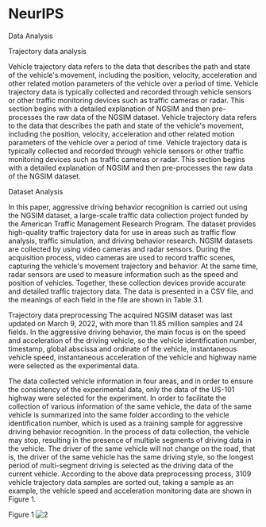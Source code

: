 # NeurIPS
Data Analysis


Trajectory data analysis

Vehicle trajectory data refers to the data that describes the path and state of the vehicle's movement, including the position, velocity, acceleration and other related motion parameters of the vehicle over a period of time. Vehicle trajectory data is typically collected and recorded through vehicle sensors or other traffic monitoring devices such as traffic cameras or radar. This section begins with a detailed explanation of NGSIM and then pre-processes the raw data of the NGSIM dataset. Vehicle trajectory data refers to the data that describes the path and state of the vehicle's movement, including the position, velocity, acceleration and other related motion parameters of the vehicle over a period of time. Vehicle trajectory data is typically collected and recorded through vehicle sensors or other traffic monitoring devices such as traffic cameras or radar. This section begins with a detailed explanation of NGSIM and then pre-processes the raw data of the NGSIM dataset.

Dataset Analysis

In this paper, aggressive driving behavior recognition is carried out using the NGSIM dataset, a large-scale traffic data collection project funded by the American Traffic Management Research Program. The dataset provides high-quality traffic trajectory data for use in areas such as traffic flow analysis, traffic simulation, and driving behavior research.
NGSIM datasets are collected by using video cameras and radar sensors. During the acquisition process, video cameras are used to record traffic scenes, capturing the vehicle's movement trajectory and behavior. At the same time, radar sensors are used to measure information such as the speed and position of vehicles. Together, these collection devices provide accurate and detailed traffic trajectory data. The data is presented in a CSV file, and the meanings of each field in the file are shown in Table 3.1.

Trajectory data preprocessing
The acquired NGSIM dataset was last updated on March 9, 2022, with more than 11.85 million samples and 24 fields. In the aggressive driving behavior, the main focus is on the speed and acceleration of the driving vehicle, so the vehicle identification number, timestamp, global abscissa and ordinate of the vehicle, instantaneous vehicle speed, instantaneous acceleration of the vehicle and highway name were selected as the experimental data.

The data collected vehicle information in four areas, and in order to ensure the consistency of the experimental data, only the data of the US-101 highway were selected for the experiment. In order to facilitate the collection of various information of the same vehicle, the data of the same vehicle is summarized into the same folder according to the vehicle identification number, which is used as a training sample for aggressive driving behavior recognition.
In the process of data collection, the vehicle may stop, resulting in the presence of multiple segments of driving data in the vehicle. The driver of the same vehicle will not change on the road, that is, the driver of the same vehicle has the same driving style, so the longest period of multi-segment driving is selected as the driving data of the current vehicle.
According to the above data preprocessing process, 3109 vehicle trajectory data samples are sorted out, taking a sample as an example, the vehicle speed and acceleration monitoring data are shown in Figure 1.

Figure 1
![2](https://github.com/Green-xin/NeurIPS/assets/173121166/a86dc76c-0cae-495e-89c9-018500d660a5)



